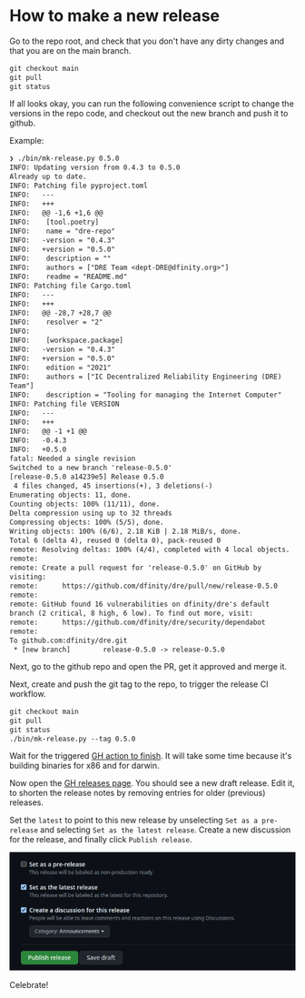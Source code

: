 
# How to make a new release

Go to the repo root, and check that you don't have any dirty changes and that you are on the main branch.

```
git checkout main
git pull
git status
```

If all looks okay, you can run the following convenience script to change the versions in the repo code, and checkout out the new branch and push it to github.

Example:

```
❯ ./bin/mk-release.py 0.5.0
INFO: Updating version from 0.4.3 to 0.5.0
Already up to date.
INFO: Patching file pyproject.toml
INFO:   ---
INFO:   +++
INFO:   @@ -1,6 +1,6 @@
INFO:    [tool.poetry]
INFO:    name = "dre-repo"
INFO:   -version = "0.4.3"
INFO:   +version = "0.5.0"
INFO:    description = ""
INFO:    authors = ["DRE Team <dept-DRE@dfinity.org>"]
INFO:    readme = "README.md"
INFO: Patching file Cargo.toml
INFO:   ---
INFO:   +++
INFO:   @@ -28,7 +28,7 @@
INFO:    resolver = "2"
INFO:
INFO:    [workspace.package]
INFO:   -version = "0.4.3"
INFO:   +version = "0.5.0"
INFO:    edition = "2021"
INFO:    authors = ["IC Decentralized Reliability Engineering (DRE) Team"]
INFO:    description = "Tooling for managing the Internet Computer"
INFO: Patching file VERSION
INFO:   ---
INFO:   +++
INFO:   @@ -1 +1 @@
INFO:   -0.4.3
INFO:   +0.5.0
fatal: Needed a single revision
Switched to a new branch 'release-0.5.0'
[release-0.5.0 a14239e5] Release 0.5.0
 4 files changed, 45 insertions(+), 3 deletions(-)
Enumerating objects: 11, done.
Counting objects: 100% (11/11), done.
Delta compression using up to 32 threads
Compressing objects: 100% (5/5), done.
Writing objects: 100% (6/6), 2.18 KiB | 2.18 MiB/s, done.
Total 6 (delta 4), reused 0 (delta 0), pack-reused 0
remote: Resolving deltas: 100% (4/4), completed with 4 local objects.
remote:
remote: Create a pull request for 'release-0.5.0' on GitHub by visiting:
remote:      https://github.com/dfinity/dre/pull/new/release-0.5.0
remote:
remote: GitHub found 16 vulnerabilities on dfinity/dre's default branch (2 critical, 8 high, 6 low). To find out more, visit:
remote:      https://github.com/dfinity/dre/security/dependabot
remote:
To github.com:dfinity/dre.git
 * [new branch]        release-0.5.0 -> release-0.5.0
```

Next, go to the github repo and open the PR, get it approved and merge it.

Next, create and push the git tag to the repo, to trigger the release CI workflow.

```
git checkout main
git pull
git status
./bin/mk-release.py --tag 0.5.0
```

Wait for the triggered [GH action to finish](https://github.com/dfinity/dre/actions). It will take some time because it's building binaries for x86 and for darwin.

Now open the [GH releases page](https://github.com/dfinity/dre/releases).
You should see a new draft release. Edit it, to shorten the release notes by removing entries for older (previous) releases.

Set the `latest` to point to this new release by unselecting `Set as a pre-release` and selecting `Set as the latest release`. Create a new discussion for the release, and finally click `Publish release`.

![make-release-screenshot](make-release-screenshot.png)

Celebrate!